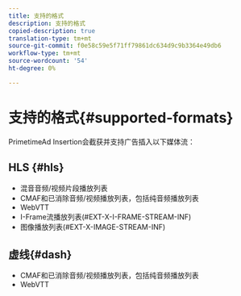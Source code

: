 ```yaml
---
title: 支持的格式
description: 支持的格式
copied-description: true
translation-type: tm+mt
source-git-commit: f0e58c59e5f71ff79861dc634d9c9b3364e49db6
workflow-type: tm+mt
source-wordcount: '54'
ht-degree: 0%

---
```



# 支持的格式{#supported-formats}

PrimetimeAd Insertion会截获并支持广告插入以下媒体流：

## HLS {#hls}

- 混音音频/视频片段播放列表
- CMAF和已消除音频/视频播放列表，包括纯音频播放列表
- WebVTT
- I-Frame流播放列表(#EXT-X-I-FRAME-STREAM-INF)
- 图像播放列表(#EXT-X-IMAGE-STREAM-INF)

## 虚线{#dash}

- CMAF和已消除音频/视频播放列表，包括纯音频播放列表
- WebVTT
